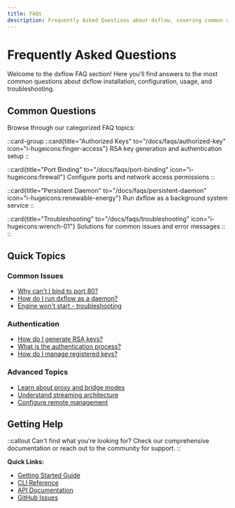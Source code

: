 ```yaml
---
title: FAQs
description: Frequently Asked Questions about dxflow, covering common queries and troubleshooting tips to help users navigate
---
```


# Frequently Asked Questions

Welcome to the dxflow FAQ section! Here you'll find answers to the most common questions about dxflow installation, configuration, usage, and troubleshooting.

## Common Questions

Browse through our categorized FAQ topics:

::card-group
  ::card{title="Authorized Keys" to="/docs/faqs/authorized-key" icon="i-hugeicons:finger-access"}
  RSA key generation and authentication setup
  ::

  ::card{title="Port Binding" to="/docs/faqs/port-binding" icon="i-hugeicons:firewall"}
  Configure ports and network access permissions
  ::

  ::card{title="Persistent Daemon" to="/docs/faqs/persistent-daemon" icon="i-hugeicons:renewable-energy"}
  Run dxflow as a background system service
  ::

  ::card{title="Troubleshooting" to="/docs/faqs/troubleshooting" icon="i-hugeicons:wrench-01"}
  Solutions for common issues and error messages
  ::
::

## Quick Topics

### Common Issues
- [Why can't I bind to port 80?](/docs/faqs/port-binding)
- [How do I run dxflow as a daemon?](/docs/faqs/persistent-daemon)
- [Engine won't start - troubleshooting](/docs/faqs/troubleshooting#boot-issues)

### Authentication
- [How do I generate RSA keys?](/docs/faqs/authorized-key)
- [What is the authentication process?](/docs/faqs/authorized-key#authentication-process)
- [How do I manage registered keys?](/docs/faqs/authorized-key#key-management)

### Advanced Topics
- [Learn about proxy and bridge modes](/docs/advanced/tunneling)
- [Understand streaming architecture](/docs/advanced/streaming)
- [Configure remote management](/docs/advanced/remoting)

## Getting Help

::callout
Can't find what you're looking for? Check our comprehensive documentation or reach out to the community for support.
::

**Quick Links:**
- [Getting Started Guide](/docs/getting-started)
- [CLI Reference](/docs/cli)
- [API Documentation](/docs/api)
- [GitHub Issues](https://github.com/diphyx/dxflow/issues)
